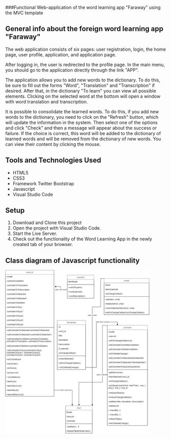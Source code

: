 
###Functional Web-application of the word learning app "Faraway" using the MVC template

## General info about the foreign word learning app "Faraway"


The web application consists of six pages: user registration, login, the home page, user profile, application, and application page.

After logging in, the user is redirected to the profile page. In the main menu, you should go to the application directly through the link "APP". 

The application allows you to add new words to the dictionary. To do this, be sure to fill out the forms "Word", "Translation" and "Transcription" if desired. After that, in the dictionary "To learn" you can view all possible elements. Clicking on the selected word at the bottom will open a window with word translation and transcription. 

It is possible to consolidate the learned words. To do this, if you add new words to the dictionary, you need to click on the "Refresh" button, which will update the information in the system. Then select one of the options and click "Check" and then a message will appear about the success or failure. If the choice is correct, this word will be added to the dictionary of learned words and will be removed from the dictionary of new words. You can view their content by clicking the mouse.

## Tools and Technologies Used

* HTML5
* CSS3
* Framework Twitter Bootstrap
* Javascript
* Visual Studio Code

## Setup

1. Download and Clone this project
2. Open the project with Visual Studio Code.
3. Start the Live Server.
4. Check out the functionality of the Word Learning App in the newly created tab of your browser.

## Class diagram of Javascript functionality

![Diagram](./img/diagram.png)